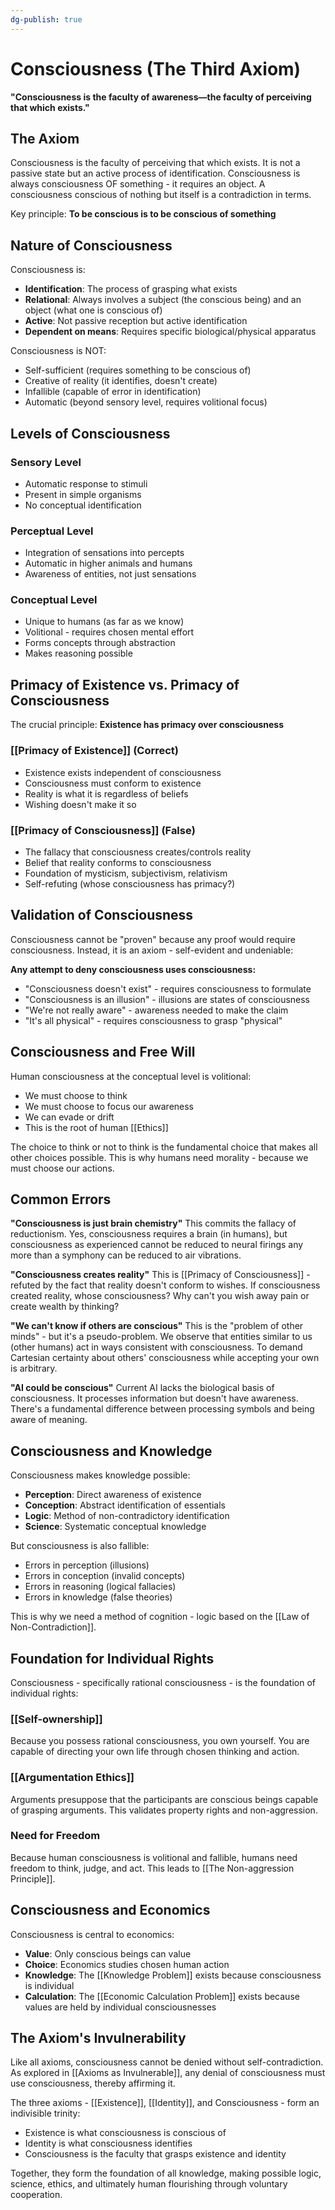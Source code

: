 ```yaml
---
dg-publish: true
---
```

# Consciousness (The Third Axiom)

**"Consciousness is the faculty of awareness—the faculty of perceiving that which exists."**

## The Axiom

Consciousness is the faculty of perceiving that which exists. It is not a passive state but an active process of identification. Consciousness is always consciousness OF something - it requires an object. A consciousness conscious of nothing but itself is a contradiction in terms.

Key principle: **To be conscious is to be conscious of something**

## Nature of Consciousness

Consciousness is:
- **Identification**: The process of grasping what exists
- **Relational**: Always involves a subject (the conscious being) and an object (what one is conscious of)
- **Active**: Not passive reception but active identification
- **Dependent on means**: Requires specific biological/physical apparatus

Consciousness is NOT:
- Self-sufficient (requires something to be conscious of)
- Creative of reality (it identifies, doesn't create)
- Infallible (capable of error in identification)
- Automatic (beyond sensory level, requires volitional focus)

## Levels of Consciousness

### Sensory Level
- Automatic response to stimuli
- Present in simple organisms
- No conceptual identification

### Perceptual Level  
- Integration of sensations into percepts
- Automatic in higher animals and humans
- Awareness of entities, not just sensations

### Conceptual Level
- Unique to humans (as far as we know)
- Volitional - requires chosen mental effort
- Forms concepts through abstraction
- Makes reasoning possible

## Primacy of Existence vs. Primacy of Consciousness

The crucial principle: **Existence has primacy over consciousness**

### [[Primacy of Existence]] (Correct)
- Existence exists independent of consciousness
- Consciousness must conform to existence
- Reality is what it is regardless of beliefs
- Wishing doesn't make it so

### [[Primacy of Consciousness]] (False)
- The fallacy that consciousness creates/controls reality
- Belief that reality conforms to consciousness
- Foundation of mysticism, subjectivism, relativism
- Self-refuting (whose consciousness has primacy?)

## Validation of Consciousness

Consciousness cannot be "proven" because any proof would require consciousness. Instead, it is an axiom - self-evident and undeniable:

**Any attempt to deny consciousness uses consciousness:**
- "Consciousness doesn't exist" - requires consciousness to formulate
- "Consciousness is an illusion" - illusions are states of consciousness
- "We're not really aware" - awareness needed to make the claim
- "It's all physical" - requires consciousness to grasp "physical"

## Consciousness and Free Will

Human consciousness at the conceptual level is volitional:
- We must choose to think
- We must choose to focus our awareness
- We can evade or drift
- This is the root of human [[Ethics]]

The choice to think or not to think is the fundamental choice that makes all other choices possible. This is why humans need morality - because we must choose our actions.

## Common Errors

**"Consciousness is just brain chemistry"**
This commits the fallacy of reductionism. Yes, consciousness requires a brain (in humans), but consciousness as experienced cannot be reduced to neural firings any more than a symphony can be reduced to air vibrations.

**"Consciousness creates reality"**
This is [[Primacy of Consciousness]] - refuted by the fact that reality doesn't conform to wishes. If consciousness created reality, whose consciousness? Why can't you wish away pain or create wealth by thinking?

**"We can't know if others are conscious"**
This is the "problem of other minds" - but it's a pseudo-problem. We observe that entities similar to us (other humans) act in ways consistent with consciousness. To demand Cartesian certainty about others' consciousness while accepting your own is arbitrary.

**"AI could be conscious"**
Current AI lacks the biological basis of consciousness. It processes information but doesn't have awareness. There's a fundamental difference between processing symbols and being aware of meaning.

## Consciousness and Knowledge

Consciousness makes knowledge possible:
- **Perception**: Direct awareness of existence
- **Conception**: Abstract identification of essentials
- **Logic**: Method of non-contradictory identification
- **Science**: Systematic conceptual knowledge

But consciousness is also fallible:
- Errors in perception (illusions)
- Errors in conception (invalid concepts)
- Errors in reasoning (logical fallacies)
- Errors in knowledge (false theories)

This is why we need a method of cognition - logic based on the [[Law of Non-Contradiction]].

## Foundation for Individual Rights

Consciousness - specifically rational consciousness - is the foundation of individual rights:

### [[Self-ownership]]
Because you possess rational consciousness, you own yourself. You are capable of directing your own life through chosen thinking and action.

### [[Argumentation Ethics]]
Arguments presuppose that the participants are conscious beings capable of grasping arguments. This validates property rights and non-aggression.

### Need for Freedom
Because human consciousness is volitional and fallible, humans need freedom to think, judge, and act. This leads to [[The Non-aggression Principle]].

## Consciousness and Economics

Consciousness is central to economics:
- **Value**: Only conscious beings can value
- **Choice**: Economics studies chosen human action
- **Knowledge**: The [[Knowledge Problem]] exists because consciousness is individual
- **Calculation**: The [[Economic Calculation Problem]] exists because values are held by individual consciousnesses

## The Axiom's Invulnerability

Like all axioms, consciousness cannot be denied without self-contradiction. As explored in [[Axioms as Invulnerable]], any denial of consciousness must use consciousness, thereby affirming it.

The three axioms - [[Existence]], [[Identity]], and Consciousness - form an indivisible trinity:
- Existence is what consciousness is conscious of
- Identity is what consciousness identifies
- Consciousness is the faculty that grasps existence and identity

Together, they form the foundation of all knowledge, making possible logic, science, ethics, and ultimately human flourishing through voluntary cooperation.